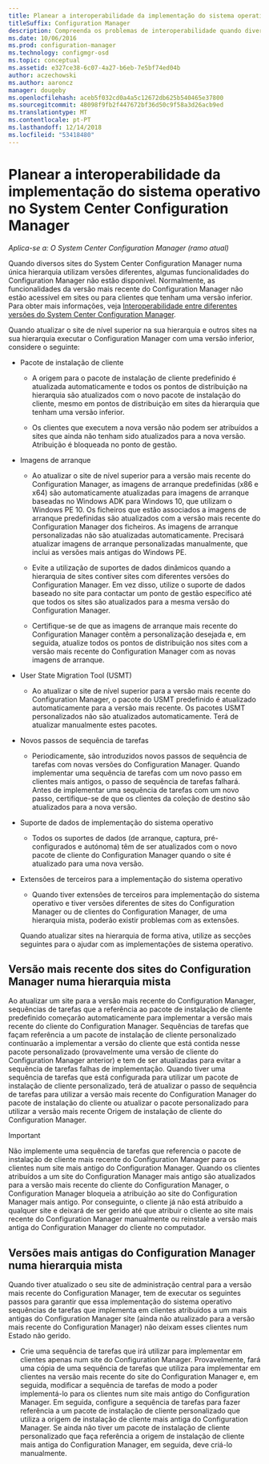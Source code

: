 ```yaml
---
title: Planear a interoperabilidade da implementação do sistema operativo
titleSuffix: Configuration Manager
description: Compreenda os problemas de interoperabilidade quando diversos sites do System Center Configuration Manager numa única hierarquia utilizam versões diferentes.
ms.date: 10/06/2016
ms.prod: configuration-manager
ms.technology: configmgr-osd
ms.topic: conceptual
ms.assetid: e327ce38-6c07-4a27-b6eb-7e5bf74ed04b
author: aczechowski
ms.author: aaroncz
manager: dougeby
ms.openlocfilehash: aceb5f032cd0a4a5c12672db625b540465e37800
ms.sourcegitcommit: 48098f9fb2f447672bf36d50c9f58a3d26acb9ed
ms.translationtype: MT
ms.contentlocale: pt-PT
ms.lasthandoff: 12/14/2018
ms.locfileid: "53418480"
---
```

# <a name="planning-for-operating-system-deployment-interoperability-in-system-center-configuration-manager"></a>Planear a interoperabilidade da implementação do sistema operativo no System Center Configuration Manager

*Aplica-se a: O System Center Configuration Manager (ramo atual)*

Quando diversos sites do System Center Configuration Manager numa única hierarquia utilizam versões diferentes, algumas funcionalidades do Configuration Manager não estão disponível. Normalmente, as funcionalidades da versão mais recente do Configuration Manager não estão acessível em sites ou para clientes que tenham uma versão inferior. Para obter mais informações, veja [Interoperabilidade entre diferentes versões do System Center Configuration Manager](../../core/plan-design/hierarchy/interoperability-between-different-versions.md).  

 Quando atualizar o site de nível superior na sua hierarquia e outros sites na sua hierarquia executar o Configuration Manager com uma versão inferior, considere o seguinte:  

- Pacote de instalação de cliente  

  -   A origem para o pacote de instalação de cliente predefinido é atualizada automaticamente e todos os pontos de distribuição na hierarquia são atualizados com o novo pacote de instalação do cliente, mesmo em pontos de distribuição em sites da hierarquia que tenham uma versão inferior.  

  -   Os clientes que executem a nova versão não podem ser atribuídos a sites que ainda não tenham sido atualizados para a nova versão. Atribuição é bloqueada no ponto de gestão.  

- Imagens de arranque  

  -   Ao atualizar o site de nível superior para a versão mais recente do Configuration Manager, as imagens de arranque predefinidas (x86 e x64) são automaticamente atualizadas para imagens de arranque baseadas no Windows ADK para Windows 10, que utilizam o Windows PE 10. Os ficheiros que estão associados a imagens de arranque predefinidas são atualizados com a versão mais recente do Configuration Manager dos ficheiros. As imagens de arranque personalizadas não são atualizadas automaticamente. Precisará atualizar imagens de arranque personalizadas manualmente, que inclui as versões mais antigas do Windows PE.  

  -   Evite a utilização de suportes de dados dinâmicos quando a hierarquia de sites contiver sites com diferentes versões do Configuration Manager. Em vez disso, utilize o suporte de dados baseado no site para contactar um ponto de gestão específico até que todos os sites são atualizados para a mesma versão do Configuration Manager.  

  -   Certifique-se de que as imagens de arranque mais recente do Configuration Manager contêm a personalização desejada e, em seguida, atualize todos os pontos de distribuição nos sites com a versão mais recente do Configuration Manager com as novas imagens de arranque.  

- User State Migration Tool (USMT)  

  -   Ao atualizar o site de nível superior para a versão mais recente do Configuration Manager, o pacote do USMT predefinido é atualizado automaticamente para a versão mais recente. Os pacotes USMT personalizados não são atualizados automaticamente. Terá de atualizar manualmente estes pacotes.  

- Novos passos de sequência de tarefas  

  -   Periodicamente, são introduzidos novos passos de sequência de tarefas com novas versões do Configuration Manager. Quando implementar uma sequência de tarefas com um novo passo em clientes mais antigos, o passo de sequência de tarefas falhará. Antes de implementar uma sequência de tarefas com um novo passo, certifique-se de que os clientes da coleção de destino são atualizados para a nova versão.  

- Suporte de dados de implementação do sistema operativo  

  -   Todos os suportes de dados (de arranque, captura, pré-configurados e autónoma) têm de ser atualizados com o novo pacote de cliente do Configuration Manager quando o site é atualizado para uma nova versão.  

- Extensões de terceiros para a implementação do sistema operativo  

  -   Quando tiver extensões de terceiros para implementação do sistema operativo e tiver versões diferentes de sites do Configuration Manager ou de clientes do Configuration Manager, de uma hierarquia mista, poderão existir problemas com as extensões.  

  Quando atualizar sites na hierarquia de forma ativa, utilize as secções seguintes para o ajudar com as implementações de sistema operativo.  

## <a name="latest-version-of-configuration-manager-sites-in-a-mixed-hierarchy"></a>Versão mais recente dos sites do Configuration Manager numa hierarquia mista  
 Ao atualizar um site para a versão mais recente do Configuration Manager, sequências de tarefas que a referência ao pacote de instalação de cliente predefinido começarão automaticamente para implementar a versão mais recente do cliente do Configuration Manager. Sequências de tarefas que façam referência a um pacote de instalação de cliente personalizado continuarão a implementar a versão do cliente que está contida nesse pacote personalizado (provavelmente uma versão de cliente do Configuration Manager anterior) e tem de ser atualizadas para evitar a sequência de tarefas falhas de implementação. Quando tiver uma sequência de tarefas que está configurada para utilizar um pacote de instalação de cliente personalizado, terá de atualizar o passo de sequência de tarefas para utilizar a versão mais recente do Configuration Manager do pacote de instalação do cliente ou atualizar o pacote personalizado para utilizar a versão mais recente Origem de instalação de cliente do Configuration Manager.  

> [!IMPORTANT]  
>  Não implemente uma sequência de tarefas que referencia o pacote de instalação de cliente mais recente do Configuration Manager para os clientes num site mais antigo do Configuration Manager. Quando os clientes atribuídos a um site do Configuration Manager mais antigo são atualizados para a versão mais recente do cliente do Configuration Manager, o Configuration Manager bloqueia a atribuição ao site do Configuration Manager mais antigo. Por conseguinte, o cliente já não está atribuído a qualquer site e deixará de ser gerido até que atribuir o cliente ao site mais recente do Configuration Manager manualmente ou reinstale a versão mais antiga do Configuration Manager do cliente no computador.  

## <a name="older-versions-of-configuration-manager-in-a-mixed-hierarchy"></a>Versões mais antigas do Configuration Manager numa hierarquia mista  
 Quando tiver atualizado o seu site de administração central para a versão mais recente do Configuration Manager, tem de executar os seguintes passos para garantir que essa implementação do sistema operativo sequências de tarefas que implementa em clientes atribuídos a um mais antigas do Configuration Manager site (ainda não atualizado para a versão mais recente do Configuration Manager) não deixam esses clientes num Estado não gerido.  

-   Crie uma sequência de tarefas que irá utilizar para implementar em clientes apenas num site do Configuration Manager. Provavelmente, fará uma cópia de uma sequência de tarefas que utiliza para implementar em clientes na versão mais recente do site do Configuration Manager e, em seguida, modificar a sequência de tarefas de modo a poder implementá-lo para os clientes num site mais antigo do Configuration Manager. Em seguida, configure a sequência de tarefas para fazer referência a um pacote de instalação de cliente personalizado que utiliza a origem de instalação de cliente mais antiga do Configuration Manager. Se ainda não tiver um pacote de instalação de cliente personalizado que faça referência a origem de instalação de cliente mais antiga do Configuration Manager, em seguida, deve criá-lo manualmente.  
